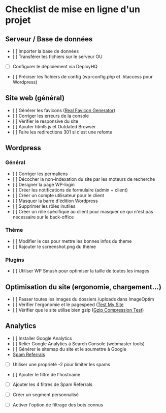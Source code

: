 # Checklist de mise en ligne d'un projet

## Serveur / Base de données
- [ ] Importer la base de données
- [ ] Transférer les fichiers sur le serveur
OU
- [ ] Configurer le déploiement via DeployHQ
- [ ] Préciser les fichiers de config (wp-config.php et .htaccess pour Wordpress)


## Site web (général) 

- [ ] Générer les favicons (<a href="realfavicongenerator.net" target="_blank">Real Favicon Generator</a>)
- [ ] Corriger les erreurs de la console
- [ ] Vérifier le responsive du site
- [ ] Ajouter html5.js et Outdated Browser
- [ ] Faire les redirections 301 si c'est une refonte

## Wordpress

### Général 

- [ ] Corriger les permaliens
- [ ] Décocher la non-indexation du site par les moteurs de recherche
- [ ] Designer la page WP-login
- [ ] Créer les notifications de formulaire (admin + client)
- [ ] Créer un compte utilisateur pour le client
- [ ] Masquer la barre d'édition Wordpress
- [ ] Supprimer les rôles inutiles
- [ ] Créer un rôle spécifique au client pour masquer ce qui n'est pas nécessaire sur le back-office

### Thème

- [ ] Modifier le css pour mettre les bonnes infos du theme
- [ ] Rajouter le screenshot.png du thème

### Plugins

- [ ] Utiliser WP Smush pour optimiser la taille de toutes les images

## Optimisation du site (ergonomie, chargement...)

- [ ] Passer toutes les images du dossiers /uploads dans ImageOptim
- [ ] Vérifier l'ergonomie et le pagespeed ([Test My Site](https://testmysite.thinkwithgoogle.com)
- [ ] Vérifier que le site utilise bien gzip (<a href="https://varvy.com/tools/gzip/" target="_blank">Gzip Compression Test</a>)

## Analytics
- [ ] Installer Google Analytics
- [ ] Relier Google Analytics à Search Console (webmaster tools)
- [ ] Générer le sitemap du site et le soumettre à Google
- [Spam Referrals](http://help.analyticsedge.com/spam-filter/definitive-guide-to-removing-google-analytics-spam/)
- [ ] Utiliser une propriété -2 pour limiter les spams
- [ ] Ajouter le filtre de l'hostname
- [ ] Ajouter les 4 filtres de Spam Referrals
- [ ] Créer un segment personnalisé
- [ ] Activer l'option de filtrage des bots connus

